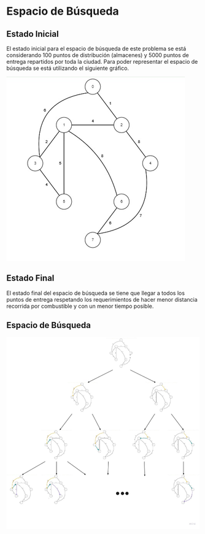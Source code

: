 # Espacio de Búsqueda

## Estado Inicial
El estado inicial para el espacio de búsqueda de este problema se está considerando 100 puntos de distribución (almacenes) y 5000 puntos de entrega repartidos por toda la ciudad. Para poder representar el espacio de búsqueda se está utilizando el siguiente gráfico.

![This is an_image](img/estado_inicial.jpeg)

## Estado Final
El estado final del espacio de búsqueda se tiene que llegar a todos los puntos de entrega respetando los requerimientos de hacer menor distancia recorrida por combustible y con un menor tiempo posible.

## Espacio de Búsqueda

![This is an image](img/espacio_de_busqueda.jpg)

